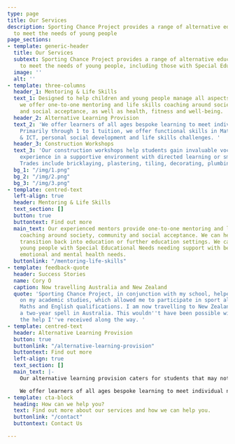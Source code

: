 ```yaml
---
type: page
title: Our Services
description: Sporting Chance Project provides a range of alternative education services
  to meet the needs of young people
page_sections:
- template: generic-header
  title: Our Services
  subtext: Sporting Chance Project provides a range of alternative education services
    to meet the needs of young people, including those with Special Educational Needs.
  image: ''
  alt: ''
- template: three-columns
  header_1: Mentoring & Life Skills
  text_1: Designed to help children and young people manage all aspects of their life,
    we offer one-to-one mentoring and life skills coaching around society, community
    and social acceptance, as well as health, fitness and well-being.
  header_2: Alternative Learning Provision
  text_2: 'We offer learners of all ages bespoke learning to meet individual needs.
    Primarily through 1 to 1 tuition, we offer functional skills in Maths, English
    & ICT, personal social development and life skills challenges. '
  header_3: Construction Workshops
  text_3: 'Our construction workshops help students gain invaluable vocational hands-on
    experience in a supportive environment with directed learning or small groups.
    Trades include bricklaying, plastering, tiling, decorating, plumbing and more. '
  bg_1: "/img/1.png"
  bg_2: "/img/2.png"
  bg_3: "/img/3.png"
- template: centred-text
  left-align: true
  header: Mentoring & Life Skills
  text_section: []
  button: true
  buttontext: Find out more
  main_text: Our experienced mentors provide one-to-one mentoring and life skills
    coaching around society, community and social acceptance. We can help young people
    transition back into education or further education settings. We can also support
    young people with Special Educational Needs needing support with behaviour, social,
    emotional and mental health needs.
  buttonlink: "/mentoring-life-skills"
- template: feedback-quote
  header: Success Stories
  name: Cory O
  caption: Now travelling Australia and New Zealand
  quote: 'Sporting Chance Project, in conjunction with my school, helped me to focus
    on my academic studies, which allowed me to participate in sport alongside my
    Maths and English qualifications. I am now travelling to New Zealand following
    a two-year spell in Australia. This wouldn''t have been possible without all of
    the help I''ve received along the way. '
- template: centred-text
  header: Alternative Learning Provision
  button: true
  buttonlink: "/alternative-learning-provision"
  buttontext: Find out more
  left-align: true
  text_section: []
  main_text: |-
    Our alternative learning provision caters for students that may not engage with traditional classroom learning. Our specialist education site in Bristol offers a supportive environment with directed learning provided one-to-one or in small groups. Young learners can use their skills and qualification to go on to an apprenticeship, further education or employment. Primarily through 1 to 1 tuition provide:

    We offer learners of all ages bespoke learning to meet individual needs. Primarily through 1 to 1 tuition, we offer functional skills in Maths, English & ICT, personal social development, life skills challenges including living independently & managing money, and health, fitness & well-being.
- template: cta-block
  heading: How can we help you?
  text: Find out more about our services and how we can help you.
  buttonlink: "/contact"
  buttontext: Contact Us

---
```

